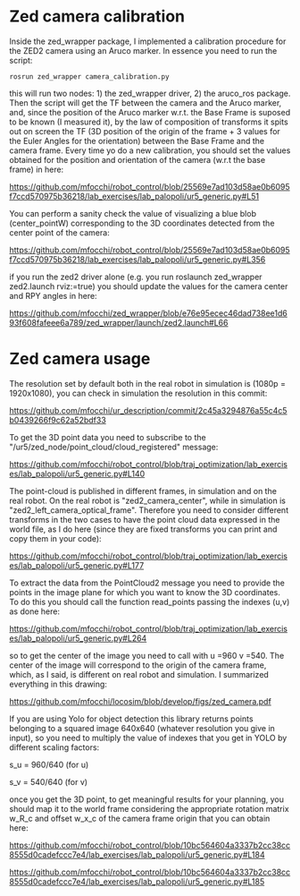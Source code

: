 

# Zed camera calibration

Inside the zed_wrapper package, I implemented a  calibration procedure  for the ZED2  camera using an Aruco marker. In essence you need to run the script:

```
rosrun zed_wrapper camera_calibration.py
```

this will run two nodes: 1) the zed_wrapper driver, 2) the aruco_ros package. Then the script will get the TF between the camera and the Aruco marker, and, since  the position of the Aruco marker w.r.t. the Base Frame is suposed to be known  (I measured it),  by the law of composition of transforms it spits out on screen the TF  (3D position of the origin of the frame + 3 values for the Euler Angles for the orientation) between the Base Frame and the camera frame. Every time yo do a new calibration, you should set the values obtained for the position and orientation of the camera (w.r.t the base frame) in here:

https://github.com/mfocchi/robot_control/blob/25569e7ad103d58ae0b6095f7ccd570975b36218/lab_exercises/lab_palopoli/ur5_generic.py#L51

You can perform a sanity check the value of visualizing a blue blob (center_pointW) corresponding to the 3D coordinates detected from the center point of the camera: 

https://github.com/mfocchi/robot_control/blob/25569e7ad103d58ae0b6095f7ccd570975b36218/lab_exercises/lab_palopoli/ur5_generic.py#L356

if you run the zed2 driver alone (e.g. you run roslaunch zed_wrapper zed2.launch rviz:=true) you should update the values for the camera center and RPY angles in here:

https://github.com/mfocchi/zed_wrapper/blob/e76e95ecec46dad738ee1d693f608fafeee6a789/zed_wrapper/launch/zed2.launch#L66

# Zed camera usage

The resolution set by default both in the real robot in simulation is (1080p = 1920x1080), you can check in simulation the resolution in this commit:

https://github.com/mfocchi/ur_description/commit/2c45a3294876a55c4c5b0439266f9c62a52bdf33

To get the 3D point data you need to subscribe to the "/ur5/zed_node/point_cloud/cloud_registered" message:

https://github.com/mfocchi/robot_control/blob/traj_optimization/lab_exercises/lab_palopoli/ur5_generic.py#L140

The  point-cloud is published in different frames, in simulation and on the real robot. On the real robot is "zed2_camera_center", while in simulation is  "zed2_left_camera_optical_frame". Therefore you need to consider  different transforms in the two cases to have the point cloud data  expressed in the world file, as I do here (since they are fixed  transforms you can print and copy them in your code):

https://github.com/mfocchi/robot_control/blob/traj_optimization/lab_exercises/lab_palopoli/ur5_generic.py#L177

To extract the data from the PointCloud2 message you need to provide the  points in the image plane for  which you want to know the 3D coordinates. To do this you should call the function read_points passing the indexes (u,v) as done here:

https://github.com/mfocchi/robot_control/blob/traj_optimization/lab_exercises/lab_palopoli/ur5_generic.py#L264

so to get the center of  the image you need to call with u =960 v =540. The center of the image  will correspond to the origin of the camera frame, which, as I said, is  different on real robot and simulation. I summarized everything in this  drawing:

https://github.com/mfocchi/locosim/blob/develop/figs/zed_camera.pdf

If you are using Yolo for object detection this library returns points  belonging to a squared image 640x640 (whatever resolution you give in  input), so you need to multiply the value of indexes that you get in YOLO by different scaling factors: 

s_u = 960/640 (for u)

s_v = 540/640 (for v)

once you get the 3D point, to get meaningful results for your planning, you should map it to the world frame considering the appropriate rotation  matrix w_R_c and offset w_x_c of the camera frame origin that you can obtain here:

https://github.com/mfocchi/robot_control/blob/10bc564604a3337b2cc38cc8555d0cadefccc7e4/lab_exercises/lab_palopoli/ur5_generic.py#L184

https://github.com/mfocchi/robot_control/blob/10bc564604a3337b2cc38cc8555d0cadefccc7e4/lab_exercises/lab_palopoli/ur5_generic.py#L185

